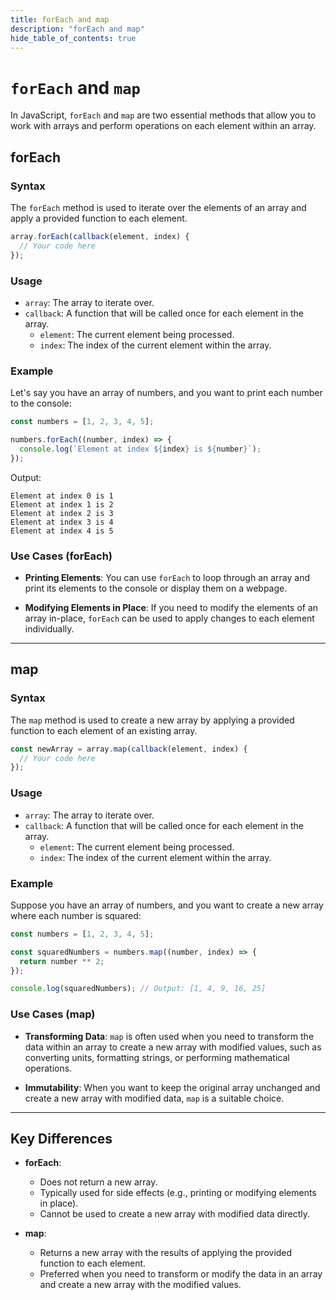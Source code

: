 ```yaml
---
title: forEach and map
description: "forEach and map"
hide_table_of_contents: true
---
```


# `forEach` and `map`

In JavaScript, `forEach` and `map` are two essential methods that allow you to work with arrays and perform operations on each element within an array.

## forEach

### Syntax

The `forEach` method is used to iterate over the elements of an array and apply a provided function to each element.

```javascript
array.forEach(callback(element, index) {
  // Your code here
});
```

### Usage

- `array`: The array to iterate over.
- `callback`: A function that will be called once for each element in the array.
  - `element`: The current element being processed.
  - `index`: The index of the current element within the array.

### Example

Let's say you have an array of numbers, and you want to print each number to the console:

```javascript
const numbers = [1, 2, 3, 4, 5];

numbers.forEach((number, index) => {
  console.log(`Element at index ${index} is ${number}`);
});
```

Output:

```
Element at index 0 is 1
Element at index 1 is 2
Element at index 2 is 3
Element at index 3 is 4
Element at index 4 is 5
```

### Use Cases (forEach)

- **Printing Elements**: You can use `forEach` to loop through an array and print its elements to the console or display them on a webpage.

- **Modifying Elements in Place**: If you need to modify the elements of an array in-place, `forEach` can be used to apply changes to each element individually.

---

## map

### Syntax

The `map` method is used to create a new array by applying a provided function to each element of an existing array.

```javascript
const newArray = array.map(callback(element, index) {
  // Your code here
});
```

### Usage

- `array`: The array to iterate over.
- `callback`: A function that will be called once for each element in the array.
  - `element`: The current element being processed.
  - `index`: The index of the current element within the array.

### Example

Suppose you have an array of numbers, and you want to create a new array where each number is squared:

```javascript
const numbers = [1, 2, 3, 4, 5];

const squaredNumbers = numbers.map((number, index) => {
  return number ** 2;
});

console.log(squaredNumbers); // Output: [1, 4, 9, 16, 25]
```

### Use Cases (map)

- **Transforming Data**: `map` is often used when you need to transform the data within an array to create a new array with modified values, such as converting units, formatting strings, or performing mathematical operations.

- **Immutability**: When you want to keep the original array unchanged and create a new array with modified data, `map` is a suitable choice.

---

## Key Differences

- **forEach**:

  - Does not return a new array.
  - Typically used for side effects (e.g., printing or modifying elements in place).
  - Cannot be used to create a new array with modified data directly.

- **map**:
  - Returns a new array with the results of applying the provided function to each element.
  - Preferred when you need to transform or modify the data in an array and create a new array with the modified values.
